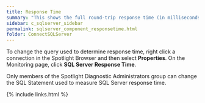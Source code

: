 ```yaml
---
title: ﻿Response Time
summary: "This shows the full round-trip response time (in milliseconds) of a query representative of general workload (select 1, by default)."
sidebar: c_sqlserver_sidebar
permalink: sqlserver_component_responsetime.html
folder: ConnectSQLServer
---
```



To change the query used to determine response time, right click a connection in the Spotlight Browser and then select **Properties**.
On the Monitoring page, click **SQL Server Response Time**.

Only members of the Spotlight Diagnostic Administrators group can change the SQL Statement used to measure SQL Server response time.

{% include links.html %}

